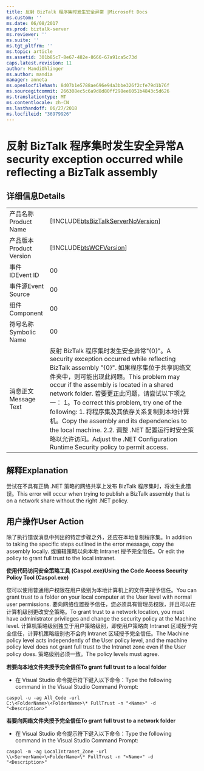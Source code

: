 ```yaml
---
title: 反射 BizTalk 程序集时发生安全异常 |Microsoft Docs
ms.custom: ''
ms.date: 06/08/2017
ms.prod: biztalk-server
ms.reviewer: ''
ms.suite: ''
ms.tgt_pltfrm: ''
ms.topic: article
ms.assetid: 301b85c7-8e67-482e-8666-67a91ca5c73d
caps.latest.revision: 11
author: MandiOhlinger
ms.author: mandia
manager: anneta
ms.openlocfilehash: 8d07b1e5788ae696e94a3bbe326f2cfe79d1b76f
ms.sourcegitcommit: 266308ec5c6a9d8d80ff298ee6051b4843c5d626
ms.translationtype: MT
ms.contentlocale: zh-CN
ms.lasthandoff: 06/27/2018
ms.locfileid: "36979926"
---
```

# <a name="a-security-exception-occurred-while-reflecting-a-biztalk-assembly"></a><span data-ttu-id="9b3a1-102">反射 BizTalk 程序集时发生安全异常</span><span class="sxs-lookup"><span data-stu-id="9b3a1-102">A security exception occurred while reflecting a BizTalk assembly</span></span>
## <a name="details"></a><span data-ttu-id="9b3a1-103">详细信息</span><span class="sxs-lookup"><span data-stu-id="9b3a1-103">Details</span></span>  
  
|                 |                                                                                                                                                                                                                                                                                                                                                    |
|-----------------|----------------------------------------------------------------------------------------------------------------------------------------------------------------------------------------------------------------------------------------------------------------------------------------------------------------------------------------------------|
|  <span data-ttu-id="9b3a1-104">产品名称</span><span class="sxs-lookup"><span data-stu-id="9b3a1-104">Product Name</span></span>   |                                                                                                                                 [!INCLUDE[btsBizTalkServerNoVersion](../includes/btsbiztalkservernoversion-md.md)]                                                                                                                                 |
| <span data-ttu-id="9b3a1-105">产品版本</span><span class="sxs-lookup"><span data-stu-id="9b3a1-105">Product Version</span></span> |                                                                                                                                             [!INCLUDE[btsWCFVersion](../includes/btswcfversion-md.md)]                                                                                                                                             |
|    <span data-ttu-id="9b3a1-106">事件 ID</span><span class="sxs-lookup"><span data-stu-id="9b3a1-106">Event ID</span></span>     |                                                                                                                                                                         <span data-ttu-id="9b3a1-107">0</span><span class="sxs-lookup"><span data-stu-id="9b3a1-107">0</span></span>                                                                                                                                                                          |
|  <span data-ttu-id="9b3a1-108">事件源</span><span class="sxs-lookup"><span data-stu-id="9b3a1-108">Event Source</span></span>   |                                                                                                                                                                         <span data-ttu-id="9b3a1-109">0</span><span class="sxs-lookup"><span data-stu-id="9b3a1-109">0</span></span>                                                                                                                                                                          |
|    <span data-ttu-id="9b3a1-110">组件</span><span class="sxs-lookup"><span data-stu-id="9b3a1-110">Component</span></span>    |                                                                                                                                                                         <span data-ttu-id="9b3a1-111">0</span><span class="sxs-lookup"><span data-stu-id="9b3a1-111">0</span></span>                                                                                                                                                                          |
|  <span data-ttu-id="9b3a1-112">符号名称</span><span class="sxs-lookup"><span data-stu-id="9b3a1-112">Symbolic Name</span></span>  |                                                                                                                                                                         <span data-ttu-id="9b3a1-113">0</span><span class="sxs-lookup"><span data-stu-id="9b3a1-113">0</span></span>                                                                                                                                                                          |
|  <span data-ttu-id="9b3a1-114">消息正文</span><span class="sxs-lookup"><span data-stu-id="9b3a1-114">Message Text</span></span>   | <span data-ttu-id="9b3a1-115">反射 BizTalk 程序集时发生安全异常"{0}"。</span><span class="sxs-lookup"><span data-stu-id="9b3a1-115">A security exception occurred while reflecting BizTalk assembly "{0}".</span></span> <span data-ttu-id="9b3a1-116">如果程序集位于共享网络文件夹中，则可能出现此问题。</span><span class="sxs-lookup"><span data-stu-id="9b3a1-116">This problem may occur if the assembly is located in a shared network folder.</span></span> <span data-ttu-id="9b3a1-117">若要更正此问题，请尝试以下项之一： 1。</span><span class="sxs-lookup"><span data-stu-id="9b3a1-117">To correct this problem, try one of the following: 1.</span></span> <span data-ttu-id="9b3a1-118">将程序集及其依存关系复制到本地计算机。</span><span class="sxs-lookup"><span data-stu-id="9b3a1-118">Copy the assembly and its dependencies to the local machine.</span></span> <span data-ttu-id="9b3a1-119">2.</span><span class="sxs-lookup"><span data-stu-id="9b3a1-119">2.</span></span> <span data-ttu-id="9b3a1-120">调整 .NET 配置运行时安全策略以允许访问。</span><span class="sxs-lookup"><span data-stu-id="9b3a1-120">Adjust the .NET Configuration Runtime Security policy to permit access.</span></span> |
  
## <a name="explanation"></a><span data-ttu-id="9b3a1-121">解释</span><span class="sxs-lookup"><span data-stu-id="9b3a1-121">Explanation</span></span>  
 <span data-ttu-id="9b3a1-122">尝试在不具有正确 .NET 策略的网络共享上发布 BizTalk 程序集时，将发生此错误。</span><span class="sxs-lookup"><span data-stu-id="9b3a1-122">This error will occur when trying to publish a BizTalk assembly that is on a network share without the right .NET policy.</span></span>  
  
## <a name="user-action"></a><span data-ttu-id="9b3a1-123">用户操作</span><span class="sxs-lookup"><span data-stu-id="9b3a1-123">User Action</span></span>  
 <span data-ttu-id="9b3a1-124">除了执行错误消息中列出的特定步骤之外，还应在本地复制程序集。</span><span class="sxs-lookup"><span data-stu-id="9b3a1-124">In addition to taking the specific steps outlined in the error message, copy the assembly locally.</span></span> <span data-ttu-id="9b3a1-125">或编辑策略以向本地 Intranet 授予完全信任。</span><span class="sxs-lookup"><span data-stu-id="9b3a1-125">Or edit the policy to grant full trust to the local intranet.</span></span>  
  
 <span data-ttu-id="9b3a1-126">**使用代码访问安全策略工具 (Caspol.exe)**</span><span class="sxs-lookup"><span data-stu-id="9b3a1-126">**Using the Code Access Security Policy Tool (Caspol.exe)**</span></span>  
  
 <span data-ttu-id="9b3a1-127">您可以使用普通用户权限在用户级别为本地计算机上的文件夹授予信任。</span><span class="sxs-lookup"><span data-stu-id="9b3a1-127">You can grant trust to a folder on your local computer at the User level with normal user permissions.</span></span> <span data-ttu-id="9b3a1-128">要向网络位置授予信任，您必须具有管理员权限，并且可以在计算机级别更改安全策略。</span><span class="sxs-lookup"><span data-stu-id="9b3a1-128">To grant trust to a network location, you must have administrator privileges and change the security policy at the Machine level.</span></span> <span data-ttu-id="9b3a1-129">计算机策略级别独立于用户策略级别，即使用户策略向 Intranet 区域授予完全信任，计算机策略级别也不会向 Intranet 区域授予完全信任。</span><span class="sxs-lookup"><span data-stu-id="9b3a1-129">The Machine policy level acts independently of the User policy level, and the machine policy level does not grant full trust to the Intranet zone even if the User policy does.</span></span> <span data-ttu-id="9b3a1-130">策略级别必须一致。</span><span class="sxs-lookup"><span data-stu-id="9b3a1-130">The policy levels must agree.</span></span>  
  
 <span data-ttu-id="9b3a1-131">**若要向本地文件夹授予完全信任**</span><span class="sxs-lookup"><span data-stu-id="9b3a1-131">**To grant full trust to a local folder**</span></span>  
  
-   <span data-ttu-id="9b3a1-132">在 Visual Studio 命令提示符下键入以下命令：</span><span class="sxs-lookup"><span data-stu-id="9b3a1-132">Type the following command in the Visual Studio Command Prompt:</span></span>  
  
```  
caspol -u -ag All_Code -url   
C:\<FolderName>\<FolderName>\* FullTrust -n "<Name>" -d  
"<Description>"  
```  
  
 <span data-ttu-id="9b3a1-133">**若要向网络文件夹授予完全信任**</span><span class="sxs-lookup"><span data-stu-id="9b3a1-133">**To grant full trust to a network folder**</span></span>  
  
-   <span data-ttu-id="9b3a1-134">在 Visual Studio 命令提示符下键入以下命令：</span><span class="sxs-lookup"><span data-stu-id="9b3a1-134">Type the following command in the Visual Studio Command Prompt:</span></span>  
  
```  
caspol -m -ag LocalIntranet_Zone -url   
\\<ServerName>\<FolderName>\* FullTrust -n "<Name>" -d   
"<Description>"  
```